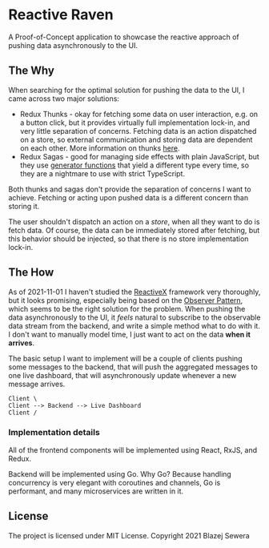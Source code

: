 # Reactive Raven

A Proof-of-Concept application to showcase the reactive approach of pushing
data asynchronously to the UI.


## The Why

When searching for the optimal solution for pushing the data to the UI, I came
across two major solutions:
- Redux Thunks - okay for fetching some data on user interaction, e.g. on a
  button click, but it provides virtually full implementation lock-in, and
  very little separation of concerns. Fetching data is an action dispatched on
  a store, so external communication and storing data are dependent on each
  other. More information on thunks
  [here](https://redux.js.org/usage/writing-logic-thunks).
- Redux Sagas - good for managing side effects with plain JavaScript, but they
  use [generator functions](https://developer.mozilla.org/en-US/docs/Web/JavaScript/Reference/Statements/function*)
  that yield a different type every time, so they are a nightmare to use with
  strict TypeScript.

Both thunks and sagas don't provide the separation of concerns I want to
achieve. Fetching or acting upon pushed data is a different concern than
storing it.

The user shouldn't dispatch an action on a _store_, when all they want to do
is fetch data. Of course, the data can be immediately stored after fetching,
but this behavior should be injected, so that there is no store implementation
lock-in.


## The How

As of 2021-11-01 I haven't studied the [ReactiveX](http://reactivex.io/)
framework very thoroughly, but it looks promising, especially being based on
the [Observer Pattern](https://en.wikipedia.org/wiki/Observer_pattern), which
seems to be the right solution for the problem. When pushing the data
asynchronously to the UI, it _feels_ natural to subscribe to the observable
data stream from the backend, and write a simple method what to do with it. I
don't want to manually model time, I just want to act on the data **when it
arrives**.

The basic setup I want to implement will be a couple of clients pushing some
messages to the backend, that will push the aggregated messages to one live
dashboard, that will asynchronously update whenever a new message arrives.

```
Client \
Client --> Backend --> Live Dashboard
Client /
```


### Implementation details

All of the frontend components will be implemented using React, RxJS, and Redux.

Backend will be implemented using Go. Why Go? Because handling concurrency is
very elegant with coroutines and channels, Go is performant, and many
microservices are written in it.


## License

The project is licensed under MIT License. Copyright 2021 Blazej Sewera
